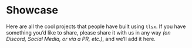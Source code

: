 # Showcase

Here are all the cool projects that people have built using `tlsx`. If you have something you’d like to share, please share it with us in any way _(on Discord, Social Media, or via a PR, etc.)_, and we’ll add it here.
